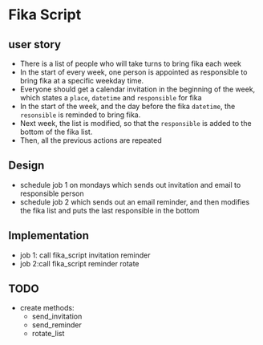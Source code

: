 # Fika Script
## user story
- There is a list of people who will take turns to bring fika each week
- In the start of every week, one person is appointed as responsible to bring fika at a specific weekday time.
- Everyone should get a calendar invitation in the beginning of the week, which states a `place`, `datetime` and `responsible` for fika
- In the start of the week, and the day before the fika `datetime`, the `resonsible` is reminded to bring fika.
- Next week, the list is modified, so that the `responsible` is added to the bottom of the fika list.
- Then, all the previous actions are repeated

## Design
- schedule job 1 on mondays which sends out invitation and email to responsible person
- schedule job 2 which sends out an email reminder, and then modifies the fika list and puts the last responsible in the bottom

## Implementation
- job 1: call fika_script invitation reminder
- job 2:call fika_script reminder rotate

## TODO
- create methods:
  - send_invitation
  - send_reminder
  - rotate_list